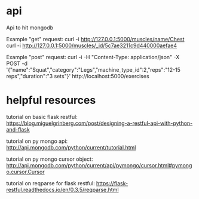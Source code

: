 # api
Api to hit mongodb

Example "get" request: 
curl -i http://127.0.0.1:5000/muscles/name/Chest
curl -i http://127.0.0.1:5000/muscles/_id/5c7ae3211c9d440000aefae4

Example "post" request: 
curl -i -H "Content-Type: application/json" -X POST -d '{"name":"Squat","category":"Legs","machine_type_id":2,"reps":"12-15 reps","duration":"3 sets"}' http://localhost:5000/exercises

# helpful resources
tutorial on basic flask restful:
https://blog.miguelgrinberg.com/post/designing-a-restful-api-with-python-and-flask

tutorial on py mongo api:
http://api.mongodb.com/python/current/tutorial.html

tutorial on py mongo cursor object:
http://api.mongodb.com/python/current/api/pymongo/cursor.html#pymongo.cursor.Cursor

tutorial on reqparse for flask restful:
https://flask-restful.readthedocs.io/en/0.3.5/reqparse.html
